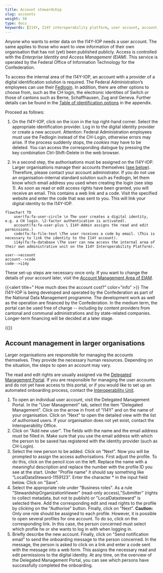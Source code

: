 ```yaml
---
title: Account stewardship
slug: accounts
weight: 50
type: docs
keywords: [I14Y, I14Y interoperability platform, user account, account, connection, EIAM, Login]
---
```


Anyone who wants to enter data on the I14Y-IOP needs a user account. The same applies to those who want to view information of their own organisation that has not (yet) been published publicly. Access is controlled with the _Enterprise Identity and Access Management (EIAM)_. This service is operated by the Federal Office of Information Technology for the Confederation.

To access the internal area of the I14Y-IOP, an account with a provider of a digital identification solution is required. The Federal Administration’s employees can use their [Fedlogin](https://www.eiam.swiss). In addition, there are other options to choose from, such as the CH login, the electronic identities of Switch or those of cantons such as Berne, Schaffhausen, Zug and Geneva. Further details can be found in the [Table of identification options](/handbook/en/6_anhang/eiam) in the appendix.

Proceed as follows:

1. On the I14Y-IOP, click on the icon in the top right-hand corner. Select the appropriate identification provider. Log in to the digital identity provider or create a new account. Attention: Federal Administration employees must use the Fedlogin instead of the CH-Login, otherwise errors may arise. If the process suddenly stops, the _cookies_ may have to be deleted. You can access the corresponding dialogue by pressing the key combination Ctrl-Shift-Delete in the web browser.

2. In a second step, the authorisations must be assigned on the I14Y-IOP. Larger organisations manage their accounts themselves ([see below](#accountadministration-in-larger-organisations)). Therefore, please contact your account administrator. If you do not use an organisation-internal standard solution such as Fedlogin, let them know which email address you used when creating the login (see step 1). As soon as read or edit access rights have been granted, you will receive an email. This contains a web link and a code. Visit the specified website and enter the code that was sent to you. This will link your digital identity to the I14Y-IOP.

```mermaid
flowchart TD
    user(fa:fa-user-circle \n The user creates a digital identity, e.g. a CH login. \2-factor authentication is activated).
    account(fa:fa-user-plus \ I14Y-Admin assigns the read and edit permissions.)
    code(fa:fa-file-text \The user receives a code by email. \This is necessary to link the identity to the I14Y account).
    i14y(fa:fa-database \The user can now access the internal area of their own administrative unit on the I14Y Interoperability Platform).

user-->account
account-->code
code-->i14y
```

These set-up steps are necessary once only. If you want to change the details of your
account later, visit the [Account Management Area of
EIAM](https://www.myaccount.eiam.admin.ch).

{{<alert title=" How much does the account cost?” color="info" >}}
The I14Y-IOP is being developed and operated by the Confederation as part of the National Data Management programme. The development work as well as the operation are financed by the Confederation. In the medium term, the portal can be used free of charge -- including by content providers from cantonal and communal administrations and by state-related companies. Longer-term financing will be decided at a later stage.

{{</alert>}}

## Account management in larger organisations

Larger organisations are responsible for managing the accounts themselves. They provide the necessary human resources. Depending on the situation, the steps to open an account may vary.

The read and edit rights are usually assigned via the [Delegated Management Portal](https://www.portal.eiam.admin.ch/). If you are responsible for managing the user accounts and do not yet have access to this portal, or if you would like to set up an automated onboarding process, contact the [Interoperability Unit](mailto:i14y@bfs.admin.ch).

1. To open an individual user account, visit the Delegated Management Portal. In the "User Management" tab, select the item "Delegated Management". Click on the arrow in front of "I14Y" and on the name of your organisation. Click on "Next" to open the detailed view with the list of authorised users. If your organisation does not yet exist, contact the Interoperability Office. 
2. Click on "Add new user". The fields with the name and the email address must be filled in. Make sure that you use the email address with which the person to be saved has registered with the identity provider (such as CH-Login). 
3. Select the new person to be added. Click on "Next". Now you will be prompted to assign the access authorisations. First adjust the profile. To do this, click on the pencil icon on the left. Replace the name with a meaningful description and replace the number with the profile ID you see at the start. Under "Profile name" it should say something like "LocalDataSteward-1159123". Enter the character * in the input field below. Click on "Save".
4. Select the appropriate role under "Business roles". As a rule "StewardshipOrganizationViewer" (read-only access),"Submitter" (rights to collect metadata, but not to publish) or "LocalDatasteward" is selected there. Add the corresponding edit and read rights to the profile by clicking on the "Authorise" button. Finally, click on "Next". __Caution:__ Only one role should be assigned to each profile. However, it is possible to open several profiles for one account. To do so, click on the corresponding link. In this case, the person concerned must select which profile he or she wants to log in with when logging in.
5. Briefly describe the new account. Finally, click on "Send notification email" to send the onboarding message to the person concerned. In the message, the person is asked to click on a link and enter a code sent with the message into a web form. This assigns the necessary read and edit permissions to the digital identity. At any time, on the overview of the Delegated Management Portal, you can see which persons have successfully completed the onboarding.